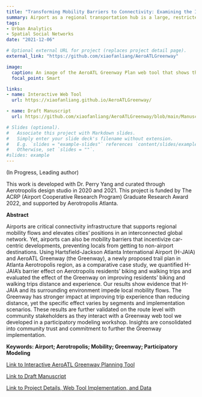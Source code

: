 ```yaml
---
title: "Transforming Mobility Barriers to Connectivity: Examining the Impact of the AeroATL Greenway Plan in Reconnecting Communities Around Aerotropolis Atlanta"
summary: Airport as a regional transportation hub is a large, restricted land use that inhibits local mobility flows. With the newly proposed AeroATL Greenway Plan, how can planners engage citizens to evaluate and assess benefits of this trail network infrastructure for the nearby residents? 
tags:
- Urban Analytics
- Spatial Social Networks
date: "2021-12-06"

# Optional external URL for project (replaces project detail page).
external_link: "https://github.com/xiaofanliang/AeroATLGreenway"

image:
  caption: An image of the AeroATL Greenway Plan web tool that shows the study area, parcel-level land uses, and parts of the Greenway Plan (teal lines) used in scenario modeling computation (including existing bike paths, Model Miles, and Priority Network). 
  focal_point: Smart

links:
- name: Interactive Web Tool 
  url: https://xiaofanliang.github.io/AeroATLGreenway/

- name: Draft Manuscript
  url: https://github.com/xiaofanliang/AeroATLGreenway/blob/main/Manuscript_XiaofanLiang_06222023.pdf

# Slides (optional).
#   Associate this project with Markdown slides.
#   Simply enter your slide deck's filename without extension.
#   E.g. `slides = "example-slides"` references `content/slides/example-slides.md`.
#   Otherwise, set `slides = ""`.
#slides: example
---
```


(In Progress, Leading author)

This work is developed with Dr. Perry Yang and curated through Aerotropolis design studio in 2020 and 2021. This project is funded by The ACRP (Airport Cooperative Research Program) Graduate Research Award 2022, and supported by Aerotropolis Atlanta. 

**Abstract**

Airports are critical connectivity infrastructure that supports regional mobility flows and elevates cities’ positions in an interconnected global network. Yet, airports can also be mobility barriers that incentivize car-centric developments, preventing locals from getting to non-airport destinations. Using Hartsfield-Jackson Atlanta International Airport (H-JAIA) and AeroATL Greenway (the Greenway), a newly proposed trail plan in Atlanta Aerotropolis region, as a comparative case study, we quantified H-JAIA’s barrier effect on Aerotropolis residents’ biking and walking trips and evaluated the effect of the Greenway on improving residents’ biking and walking trips distance and experience. Our results show evidence that H-JAIA and its surrounding environment impede local mobility flows. The Greenway has stronger impact at improving trip experience than reducing distance, yet the specific effect varies by segments and implementation scenarios. These results are further validated on the route level with community stakeholders as they interact with a Greenway web tool we developed in a participatory modeling workshop. Insights are consolidated into community trust and commitment to further the Greenway implementation. 

**Keywords: Airport; Aerotropolis; Mobility; Greenway; Participatory Modeling**

[Link to Interactive AeroATL Greenway Planning Tool](https://xiaofanliang.github.io/AeroATLGreenway/)

[Link to Draft Manuscript](https://github.com/xiaofanliang/AeroATLGreenway/blob/main/Manuscript_XiaofanLiang_06222023.pdf)

[Link to Project Details, Web Tool Implementation, and Data](https://github.com/xiaofanliang/AeroATLGreenway)

